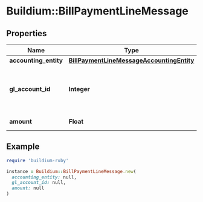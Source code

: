 # Buildium::BillPaymentLineMessage

## Properties

| Name | Type | Description | Notes |
| ---- | ---- | ----------- | ----- |
| **accounting_entity** | [**BillPaymentLineMessageAccountingEntity**](BillPaymentLineMessageAccountingEntity.md) |  | [optional] |
| **gl_account_id** | **Integer** | The general ledger account the line item is allocated to. | [optional] |
| **amount** | **Float** | Line item amount. | [optional] |

## Example

```ruby
require 'buildium-ruby'

instance = Buildium::BillPaymentLineMessage.new(
  accounting_entity: null,
  gl_account_id: null,
  amount: null
)
```

